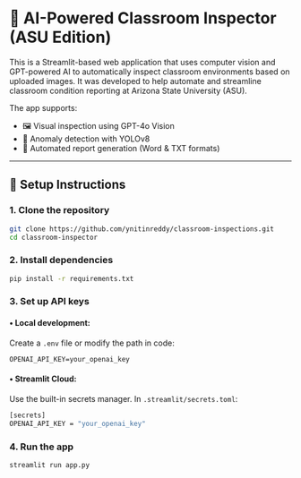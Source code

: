 # 🧠 AI-Powered Classroom Inspector (ASU Edition)

This is a Streamlit-based web application that uses computer vision and GPT-powered AI to automatically inspect classroom environments based on uploaded images. It was developed to help automate and streamline classroom condition reporting at Arizona State University (ASU).

The app supports:
- 🖼️ Visual inspection using GPT-4o Vision
- 🚨 Anomaly detection with YOLOv8
- 📄 Automated report generation (Word & TXT formats)

---

## 🚀 Setup Instructions

### 1. Clone the repository

```bash
git clone https://github.com/ynitinreddy/classroom-inspections.git
cd classroom-inspector
```

### 2. Install dependencies

```bash
pip install -r requirements.txt
```

### 3. Set up API keys

#### • Local development:
Create a `.env` file or modify the path in code:

```env
OPENAI_API_KEY=your_openai_key
```

#### • Streamlit Cloud:
Use the built-in secrets manager. In `.streamlit/secrets.toml`:

```bash
[secrets]
OPENAI_API_KEY = "your_openai_key"
```

### 4. Run the app

```bash
streamlit run app.py
```
